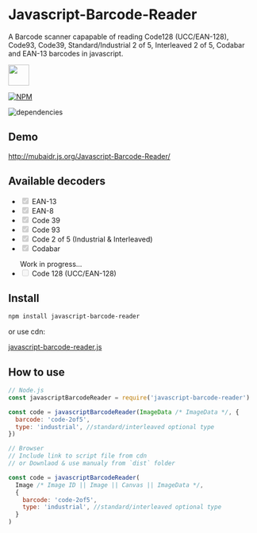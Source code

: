 # Javascript-Barcode-Reader

A Barcode scanner capapable of reading Code128 (UCC/EAN-128), Code93, Code39, Standard/Industrial 2 of 5, Interleaved 2 of 5, Codabar and EAN-13 barcodes in javascript.

<a href="https://patreon.com/mubaidr">
  <img src="https://c5.patreon.com/external/logo/become_a_patron_button@2x.png" height="42">
</a>

[![NPM](https://nodei.co/npm/javascript-barcode-reader.png?compact=true)](https://nodei.co/npm/javascript-barcode-reader/)

![dependencies](https://david-dm.org/mubaidr/javascript-barcode-reader.svg)

## Demo

http://mubaidr.js.org/Javascript-Barcode-Reader/

## Available decoders

<ul>
<li><input type="checkbox" disabled checked> EAN-13</li>
<li><input type="checkbox" disabled checked> EAN-8</li>
<li><input type="checkbox" disabled checked> Code 39</li>
<li><input type="checkbox" disabled checked> Code 93</li>
<li><input type="checkbox" disabled checked> Code 2 of 5 (Industrial & Interleaved)</li>
<li><input type="checkbox" disabled checked> Codabar</li>
</ul>
<ul>Work in progress...
<li><input type="checkbox" disabled> Code 128 (UCC/EAN-128)</li>
</ul>

## Install

```bash
npm install javascript-barcode-reader
```

or use cdn:

[javascript-barcode-reader.js](https://unpkg.com/javascript-barcode-reader/dist/javascript-barcode-reader.js)

## How to use

```js
// Node.js
const javascriptBarcodeReader = require('javascript-barcode-reader')

const code = javascriptBarcodeReader(ImageData /* ImageData */, {
  barcode: 'code-2of5',
  type: 'industrial', //standard/interleaved optional type
})

// Browser
// Include link to script file from cdn
// or Downlaod & use manualy from `dist` folder

const code = javascriptBarcodeReader(
  Image /* Image ID || Image || Canvas || ImageData */,
  {
    barcode: 'code-2of5',
    type: 'industrial', //standard/interleaved optional type
  }
)
```
